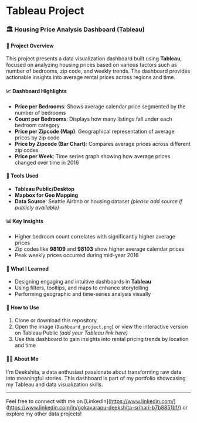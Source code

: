 # Tableau Project 
### 🏛️ Housing Price Analysis Dashboard (Tableau)

#### 📄 Project Overview
This project presents a data visualization dashboard built using **Tableau**, focused on analyzing housing prices based on various factors such as number of bedrooms, zip code, and weekly trends. The dashboard provides actionable insights into average rental prices across regions and time.

#### 📈 Dashboard Highlights
- **Price per Bedrooms**: Shows average calendar price segmented by the number of bedrooms
- **Count per Bedrooms**: Displays how many listings fall under each bedroom category
- **Price per Zipcode (Map)**: Geographical representation of average prices by zip code
- **Price by Zipcode (Bar Chart)**: Compares average prices across different zip codes
- **Price per Week**: Time series graph showing how average prices changed over time in 2016

#### 🚀 Tools Used
- **Tableau Public/Desktop**
- **Mapbox for Geo Mapping**
- **Data Source**: Seattle Airbnb or housing dataset *(please add source if publicly available)*

#### 📊 Key Insights
- Higher bedroom count correlates with significantly higher average prices
- Zip codes like **98109** and **98103** show higher average calendar prices
- Peak weekly prices occurred during mid-year 2016

#### 📖 What I Learned
- Designing engaging and intuitive dashboards in **Tableau**
- Using filters, tooltips, and maps to enhance storytelling
- Performing geographic and time-series analysis visually

#### 🔹 How to Use
1. Clone or download this repository
2. Open the image (`Dashboard_project.png`) or view the interactive version on Tableau Public *(add your Tableau link here)*
3. Use this dashboard to gain insights into rental pricing trends by location and time

#### 🙋‍♀️ About Me
I'm Deekshita, a data enthusiast passionate about transforming raw data into meaningful stories. This dashboard is part of my portfolio showcasing my Tableau and data visualization skills.

---

Feel free to connect with me on [LinkedIn](https://www.linkedin.com/](https://www.linkedin.com/in/gokavarapu-deekshita-srihari-b7b8851b1/) or explore my other data projects!

